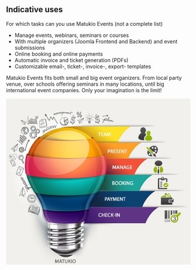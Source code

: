 ## Indicative uses

For which tasks can you use Matukio Events (not a complete list)

* Manage events, webinars, seminars or courses
* With multiple organizers (Joomla Frontend and Backend) and event submissions
* Online booking and online payments
* Automatic invoice and ticket generation (PDFs)
* Customizable email-, ticket-, invoice-, export- templates
 
Matukio Events fits both small and big event organizers. From local party venue, over schools offering seminars in many locations, until big international event companies. Only your imagination is the limit!

![](manage.jpg)